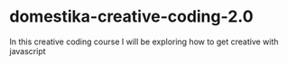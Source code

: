 # domestika-creative-coding-2.0
In this creative coding course I will be exploring how to get creative with javascript
